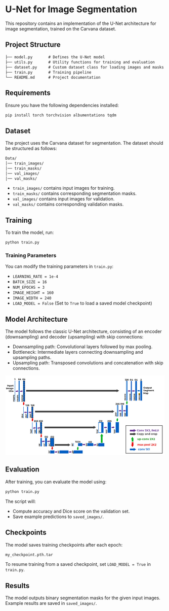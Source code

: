 # U-Net for Image Segmentation

This repository contains an implementation of the U-Net architecture for image segmentation, trained on the Carvana dataset.

## Project Structure

```
├── model.py       # Defines the U-Net model
├── utils.py       # Utility functions for training and evaluation
├── dataset.py     # Custom dataset class for loading images and masks
├── train.py       # Training pipeline
└── README.md      # Project documentation
```

## Requirements

Ensure you have the following dependencies installed:

```bash
pip install torch torchvision albumentations tqdm
```

## Dataset

The project uses the Carvana dataset for segmentation. The dataset should be structured as follows:

```
Data/
│── train_images/
│── train_masks/
│── val_images/
│── val_masks/
```

- `train_images/` contains input images for training.
- `train_masks/` contains corresponding segmentation masks.
- `val_images/` contains input images for validation.
- `val_masks/` contains corresponding validation masks.

## Training

To train the model, run:

```bash
python train.py
```

### Training Parameters

You can modify the training parameters in `train.py`:

- `LEARNING_RATE = 1e-4`
- `BATCH_SIZE = 16`
- `NUM_EPOCHS = 3`
- `IMAGE_HEIGHT = 160`
- `IMAGE_WIDTH = 240`
- `LOAD_MODEL = False` (Set to `True` to load a saved model checkpoint)

## Model Architecture

The model follows the classic U-Net architecture, consisting of an encoder (downsampling) and decoder (upsampling) with skip connections:

- Downsampling path: Convolutional layers followed by max pooling.
- Bottleneck: Intermediate layers connecting downsampling and upsampling paths.
- Upsampling path: Transposed convolutions and concatenation with skip connections.

![U-Net Architecture](U-Net.jpg)

## Evaluation

After training, you can evaluate the model using:

```bash
python train.py
```

The script will:
- Compute accuracy and Dice score on the validation set.
- Save example predictions to `saved_images/`.

## Checkpoints

The model saves training checkpoints after each epoch:

```bash
my_checkpoint.pth.tar
```

To resume training from a saved checkpoint, set `LOAD_MODEL = True` in `train.py`.

## Results

The model outputs binary segmentation masks for the given input images. Example results are saved in `saved_images/`.